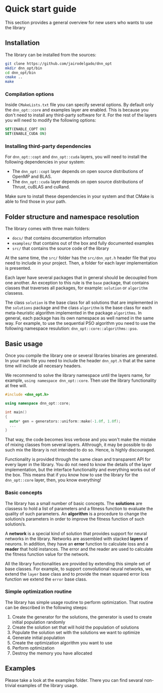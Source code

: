 # Quick start guide

This section provides a general overview for new users who wants to use the 
library

## Installation

The library can be installed from the sources:

````bash
git clone https://github.com/jairodelgado/dnn_opt
mkdir dnn_opt/bin
cd dnn_opt/bin
cmake ..
make
````

### Compilation options

Inside `CMakeLists.txt` file you can specify several options. By default only
the `dnn_opt::core` and examples layer are enabled. This is because you don't 
need to install any third-party software for it. For the rest of the layers you
will need to modify the following options:

````cmake
SET(ENABLE_COPT ON)
SET(ENABLE_CUDA ON)
````

### Installing third-party dependencies

For `dnn_opt::copt` and `dnn_opt::cuda` layers, you will need to install the
following dependencies in your system:

- The `dnn_opt::copt` layer depends on open source distributions of OpenMP and
BLAS. 
- The `dnn_opt::cuda` layer depends on open source distributions of Thrust, cuBLAS
and cuRand.

Make sure to install these dependencies in your system and that CMake is able
to find those in your path. 

## Folder structure and namespace resolution

The library comes with three main folders:

- `docs/` that contains documentation information
- `examples/` that contains out of the box and fully documented examples
- `src/` that contains the source code of the library

At the same time, the `src/` folder has the `src/dnn_opt.h` header file that
you need to include in your project. Then, a folder for each layer implementation
is presented.

Each layer have several packages that in general should be decoupled from one
another. An exception to this rule is the `base` package, that contains classes
that traverses all packages, for example: `solution` or `algorithm` classess.

The class `solution` is the base class for all solutions that are implemented in
the `solutions` package and the class `algorithm` is the base class for each
meta-heuristic algorithm implemented in the package `algorithms`. In general,
each package has its own namespace as well named in the same way. For example, to
use the sequential PSO algorithm you need to use the following namespace 
resulution: `dnn_opt::core::algorithms::pso`.

## Basic usage

Once you compile the library one or several libraries binaries are generated. In
your main file you need to include the header `dnn_opt.h` that at the same time
will include all necesary headers.

We recommend to solve the library namespace until the layers name, for example,
`using namespace dnn_opt::core`. Then use the library functionality at free
will.

````c++
#include <dnn_opt.h>

using namespace dnn_opt::core;

int main()
{
  auto* gen = generators::uniform::make(-1.0f, 1.0f);
  ...
}
````

That way, the code becomes less verbose and you won't make the mistake of
mixing classes from several layers. Althrough, it may be possible to do such
mix the library is not intended to do so. Hence, is highly discouraged.

Functionality is provided through the same clean and transparent API for every 
layer in the library. You do not need to know the details of the layer 
implementation, but the interface functionality and everything works out of 
the box. This means that if you know how to use the library for the `dnn_opt::core`
layer, then, you know everything!

### Basic concepts

The library has a small number of basic concepts. The **solutions** are classess to
hold a list of parameters and a fitness function to evaluate the quality of such
parameters. An **algorithm** is a procedure to change the solution/s parameters
in order to improve the fitness function of such solution/s.

A **network** is a special kind of solution that provides support for neural
networks in the library. Networks are assembled with stacked **layers** of
neurons. In addition, they have an **error** function to calculate loss and a 
**reader** that hold instances. The error and the reader are used to calculate 
the fitness function value for the network.

All the library functionalities are provided by extending this simple set
of base classes. For example, to support convolutional neural networks, we extend
the `layer` base class and to provide the mean squared error loss function we
extend the `error` base class.

### Simple optimization routine

The library has simple usage routine to perform optimization. That routine
can be described in the following steeps:

1. Create the generator for the solutions, the generator is used to create 
initial population randomly
2. Create the solution set that will hold the population of solutions
3. Populate the solution set with the solutions we want to optimize
4. Generate initial population
5. Create the optimization algorithm you want to use
6. Perform optimization
7. Destroy the memory you have allocated

## Examples

Please take a look at the examples folder. There you can find sevaral non-trivial
examples of the library usage.

